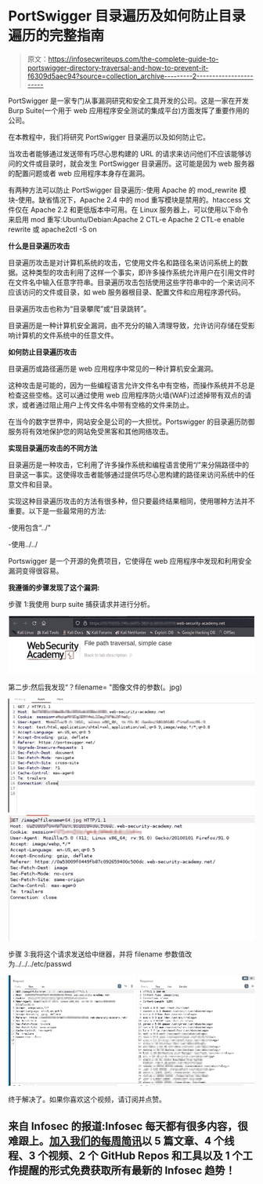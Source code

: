 # PortSwigger 目录遍历及如何防止目录遍历的完整指南

> 原文：<https://infosecwriteups.com/the-complete-guide-to-portswigger-directory-traversal-and-how-to-prevent-it-f6309d5aec94?source=collection_archive---------2----------------------->

PortSwigger 是一家专门从事漏洞研究和安全工具开发的公司。这是一家在开发 Burp Suite(一个用于 web 应用程序安全测试的集成平台)方面发挥了重要作用的公司。

在本教程中，我们将研究 PortSwigger 目录遍历以及如何防止它。

当攻击者能够通过发送带有巧尽心思构建的 URL 的请求来访问他们不应该能够访问的文件或目录时，就会发生 PortSwigger 目录遍历。这可能是因为 web 服务器的配置问题或者 web 应用程序本身存在漏洞。

有两种方法可以防止 PortSwigger 目录遍历:-使用 Apache 的 mod_rewrite 模块-使用。缺省情况下，Apache 2.4 中的 mod 重写模块是禁用的。htaccess 文件仅在 Apache 2.2 和更低版本中可用。在 Linux 服务器上，可以使用以下命令来启用 mod 重写:Ubuntu/Debian:Apache 2 CTL-e Apache 2 CTL-e enable rewrite 或 apache2ctl -S on

**什么是目录遍历攻击**

目录遍历攻击是对计算机系统的攻击，它使用文件名和路径名来访问系统上的数据。这种类型的攻击利用了这样一个事实，即许多操作系统允许用户在引用文件时在文件名中输入任意字符串。目录遍历攻击包括使用这些字符串中的一个来访问不应该访问的文件或目录，如 web 服务器根目录、配置文件和应用程序源代码。

目录遍历攻击也称为“目录攀爬”或“目录跳转”。

目录遍历是一种计算机安全漏洞，由不充分的输入清理导致，允许访问存储在受影响计算机的文件系统中的任意文件。

**如何防止目录遍历攻击**

目录遍历或路径遍历是 web 应用程序中常见的一种计算机安全漏洞。

这种攻击是可能的，因为一些编程语言允许文件名中有空格，而操作系统并不总是检查这些空格。这可以通过使用 web 应用程序防火墙(WAF)过滤掉带有双点的请求，或者通过阻止用户上传文件名中带有空格的文件来防止。

在当今的数字世界中，网站安全是公司的一大担忧。Portswigger 的目录遍历防御服务将有效地保护您的网站免受黑客和其他网络攻击。

**实现目录遍历攻击的不同方法**

目录遍历是一种攻击，它利用了许多操作系统和编程语言使用“/”来分隔路径中的目录这一事实。这使得攻击者能够通过提供巧尽心思构建的路径来访问系统中的任意文件和目录。

实现这种目录遍历攻击的方法有很多种，但只要最终结果相同，使用哪种方法并不重要。以下是一些最常用的方法:

-使用包含“../"

-使用../../

Portswigger 是一个开源的免费项目，它使得在 web 应用程序中发现和利用安全漏洞变得很容易。

**我遵循的步骤发现了这个漏洞:**

步骤 1:我使用 burp suite 捕获请求并进行分析。

![](img/442c248e31d87a905392b3c5504a5bf3.png)

第二步:然后我发现“？filename= "图像文件的参数(。jpg)

![](img/4c72376c0a3e80c444925f201720561e.png)![](img/c7114aacc077d10c3e95777ba26541f7.png)

步骤 3:我将这个请求发送给中继器，并将 filename 参数值改为../../../etc/passwd

![](img/12d0c8ea9b9e95e6aab957cce7fbf23e.png)

终于解决了。如果你喜欢这个视频，请订阅并点赞。

## 来自 Infosec 的报道:Infosec 每天都有很多内容，很难跟上。[加入我们的每周简讯](https://weekly.infosecwriteups.com/)以 5 篇文章、4 个线程、3 个视频、2 个 GitHub Repos 和工具以及 1 个工作提醒的形式免费获取所有最新的 Infosec 趋势！